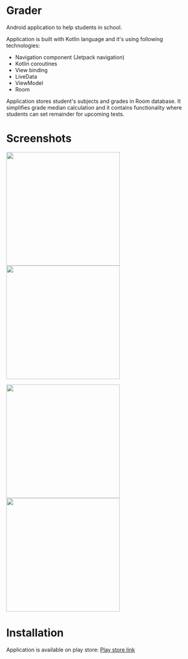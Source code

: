 # Grader
Android application to help students in school.

Application is built with Kotlin language and it's using following technologies:

* Navigation component (Jetpack navigation)
* Kotlin coroutines
* View binding
* LiveData
* ViewModel
* Room

Application stores student's subjects and grades in Room database. 
It simplifies grade median calculation and it contains functionality where students can set remainder for upcoming tests.


# Screenshots
<p float="left">
<img src="https://i.imgur.com/ydgxTrk.png" width="300">

<img src="https://i.imgur.com/xNW2u4S.png" width="300">
</p>

<p float="left">
<img src="https://i.imgur.com/ml2hU81.png" width="300">

<img src="https://i.imgur.com/7mxCWaQ.png" width="300">
</p>

# Installation
Application is available on play store:
[Play store link](https://play.google.com/store/apps/details?id=com.electrocoder.grader)
